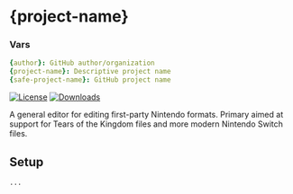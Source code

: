 # {project-name}

### Vars

```yml
{author}: GitHub author/organization
{project-name}: Descriptive project name
{safe-project-name}: GitHub project name
```

[![License](https://img.shields.io/badge/License-AGPL%20v3.0-blue.svg)](License.txt) [![Downloads](https://img.shields.io/github/downloads/{author}/{safe-project-name}/total)](https://github.com/{author}/{safe-project-name}/releases)

A general editor for editing first-party Nintendo formats. Primary aimed at support for Tears of the Kingdom files and more modern Nintendo Switch files.

## Setup

```
...
```
